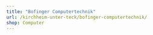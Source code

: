 ```yaml
---
title: "Bofinger Computertechnik"
url: /kirchheim-unter-teck/bofinger-computertechnik/
shop: Computer
---
```

